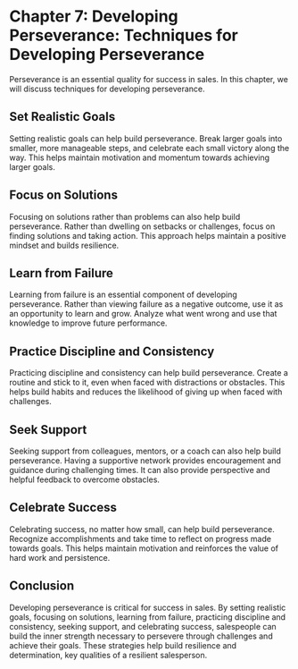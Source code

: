 Chapter 7: Developing Perseverance: Techniques for Developing Perseverance
==========================================================================

Perseverance is an essential quality for success in sales. In this chapter, we will discuss techniques for developing perseverance.

Set Realistic Goals
-------------------

Setting realistic goals can help build perseverance. Break larger goals into smaller, more manageable steps, and celebrate each small victory along the way. This helps maintain motivation and momentum towards achieving larger goals.

Focus on Solutions
------------------

Focusing on solutions rather than problems can also help build perseverance. Rather than dwelling on setbacks or challenges, focus on finding solutions and taking action. This approach helps maintain a positive mindset and builds resilience.

Learn from Failure
------------------

Learning from failure is an essential component of developing perseverance. Rather than viewing failure as a negative outcome, use it as an opportunity to learn and grow. Analyze what went wrong and use that knowledge to improve future performance.

Practice Discipline and Consistency
-----------------------------------

Practicing discipline and consistency can help build perseverance. Create a routine and stick to it, even when faced with distractions or obstacles. This helps build habits and reduces the likelihood of giving up when faced with challenges.

Seek Support
------------

Seeking support from colleagues, mentors, or a coach can also help build perseverance. Having a supportive network provides encouragement and guidance during challenging times. It can also provide perspective and helpful feedback to overcome obstacles.

Celebrate Success
-----------------

Celebrating success, no matter how small, can help build perseverance. Recognize accomplishments and take time to reflect on progress made towards goals. This helps maintain motivation and reinforces the value of hard work and persistence.

Conclusion
----------

Developing perseverance is critical for success in sales. By setting realistic goals, focusing on solutions, learning from failure, practicing discipline and consistency, seeking support, and celebrating success, salespeople can build the inner strength necessary to persevere through challenges and achieve their goals. These strategies help build resilience and determination, key qualities of a resilient salesperson.
